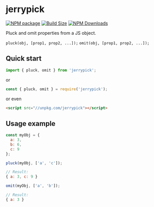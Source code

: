 jerrypick
==============

[![NPM package][npm-img]][npm-url]
[![Build Size][build-size-img]][build-size-url]
[![NPM Downloads][npm-downloads-img]][npm-downloads-url]

Pluck and omit properties from a JS object.

`pluck(obj, [prop1, prop2, ...]);`
`omit(obj, [prop1, prop2, ...]);`

## Quick start

```js
import { pluck, omit } from 'jerrypick';
```
or
```js
const { pluck, omit } = require('jerrypick');
```
or even
```html
<script src="//unpkg.com/jerrypick"></script>
```

## Usage example

```js
const myObj = {
  a: 3,
  b: 6,
  c: 9
};

pluck(myObj, ['a', 'c']);

// Result:
{ a: 3, c: 9 }

omit(myObj, ['a', 'b']);

// Result:
{ a: 3 }
```


[npm-img]: https://img.shields.io/npm/v/jerrypick
[npm-url]: https://npmjs.org/package/jerrypick
[build-size-img]: https://img.shields.io/bundlephobia/minzip/jerrypick
[build-size-url]: https://bundlephobia.com/result?p=jerrypick
[npm-downloads-img]: https://img.shields.io/npm/dt/jerrypick
[npm-downloads-url]: https://www.npmtrends.com/jerrypick
